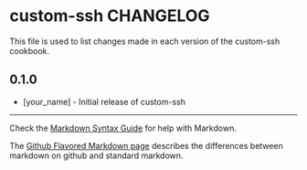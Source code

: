 custom-ssh CHANGELOG
====================

This file is used to list changes made in each version of the custom-ssh cookbook.

0.1.0
-----
- [your_name] - Initial release of custom-ssh

- - -
Check the [Markdown Syntax Guide](http://daringfireball.net/projects/markdown/syntax) for help with Markdown.

The [Github Flavored Markdown page](http://github.github.com/github-flavored-markdown/) describes the differences between markdown on github and standard markdown.
